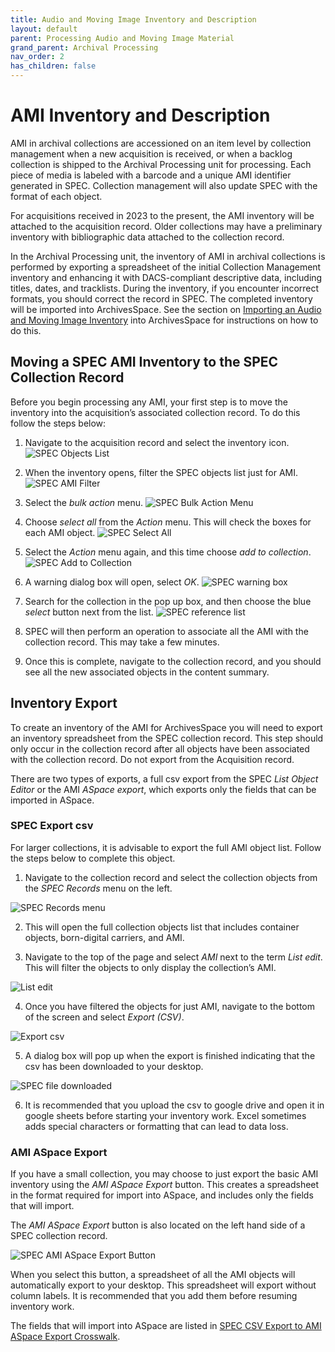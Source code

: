 ```yaml
---
title: Audio and Moving Image Inventory and Description
layout: default
parent: Processing Audio and Moving Image Material
grand_parent: Archival Processing
nav_order: 2
has_children: false
---
```

# **AMI Inventory and Description**
AMI in archival collections are accessioned on an item level by collection management when a new acquisition is received, or when a backlog collection is shipped to the Archival Processing unit for processing. Each piece of media is labeled with a barcode and a unique AMI identifier generated in SPEC. Collection management will also update SPEC with the format of each object. 

For acquisitions received in 2023 to the present, the AMI inventory will be attached to the acquisition record. Older collections may have a preliminary inventory with bibliographic data attached to the collection record. 

In the Archival Processing unit, the inventory of AMI in archival collections is performed by exporting a spreadsheet of the initial Collection Management inventory and enhancing it with DACS-compliant descriptive data, including titles, dates, and tracklists. During the inventory, if you encounter incorrect formats, you should correct the record in SPEC. The completed inventory will be imported into ArchivesSpace. See the section on [Importing an Audio and Moving Image Inventory]() into ArchivesSpace for instructions on how to do this.

## **Moving a SPEC AMI Inventory to the SPEC Collection Record**
Before you begin processing any AMI, your first step is to move the inventory into the acquisition’s associated collection record. To do this follow the steps below:

1. Navigate to the acquisition record and select the inventory icon.
![SPEC Objects List](/Images/37-SPEC-objects-list.jpg) 

2. When the inventory opens, filter the SPEC objects list just for AMI.
![SPEC AMI Filter](/Images/38-AMI-objects_filter.jpg)

3. Select the _bulk action_ menu.
![SPEC Bulk Action Menu](/Images/39-SPEC-Bulk-Action.jpg)

4. Choose _select all_ from the _Action_ menu. This will check the boxes for each AMI object.
![SPEC Select All](/Images/40-SPEC-Select-All.jpg)

5. Select the _Action_ menu again, and this time choose _add to collection_.
![SPEC Add to Collection](/Images/41-SPEC-add-to-collection.jpg)

6. A warning dialog box will open, select _OK_.
![SPEC warning box](/Images/42-SPEC-Warning.jpg)

7. Search for the collection in the pop up box, and then choose the blue _select_ button next from the list.
![SPEC reference list](/Images/43-SPEC-reference-list.jpg)

8. SPEC will then perform an operation to associate all the AMI with the collection record. This may take a few minutes. 

9. Once this is complete, navigate to the collection record, and you should see all the new associated objects in the content summary. 

## **Inventory Export**
To create an inventory of the AMI for ArchivesSpace you will need to export an inventory spreadsheet from the SPEC collection record. This step should only occur in the collection record after all objects have been associated with the collection record. Do not export from the Acquisition record.

There are two types of exports, a full csv export from the SPEC _List Object Editor_ or the AMI _ASpace export_, which exports only the fields that can be imported in ASpace.

### **SPEC Export csv**
For larger collections, it is advisable to export the full AMI object list. Follow the steps below to complete this object. 

1. Navigate to the collection record and select the collection objects from the _SPEC Records_ menu on the left.

![SPEC Records menu](/Images/44-SPEC-Records-Menu.jpg)

2. This will open the full collection objects list that includes container objects, born-digital carriers, and AMI. 

3. Navigate to the top of the page and select _AMI_ next to the term _List edit_. This will filter the objects to only display the collection’s AMI.

![List edit](/Images/45-SPEC-list-edit.jpg)

4. Once you have filtered the objects for just AMI, navigate to the bottom of the screen and select _Export (CSV)_.

![Export csv](/Images/46-export-csv.png)

5. A dialog box will pop up when the export is finished indicating that the csv has been downloaded to your desktop.

![SPEC file downloaded](/Images/47-SPEC-file-downloaded.jpg)

6. It is recommended that you upload the csv to google drive and open it in google sheets before starting your inventory work. Excel sometimes adds special characters or formatting that can lead to data loss. 

### **AMI ASpace Export**
If you have a small collection, you may choose to just export the basic AMI inventory using the _AMI ASpace Export_ button. This creates a spreadsheet in the format required for import into ASpace, and includes only the fields that will import. 

The _AMI ASpace Export_ button is also located on the left hand side of a SPEC collection record. 

![SPEC AMI ASpace Export Button](/Images/48-AMI-ASpace_export-button.jpg)

When you select this button, a spreadsheet of all the AMI objects will automatically export to your desktop. This spreadsheet will export without column labels. It is recommended that you add them before resuming inventory work. 

The fields that will import into ASpace are listed in [SPEC CSV Export to AMI ASpace Export Crosswalk](/Documents/SPEC_CSV_Export_to_AMI_ASpace_Export_Crosswalk.pdf).





